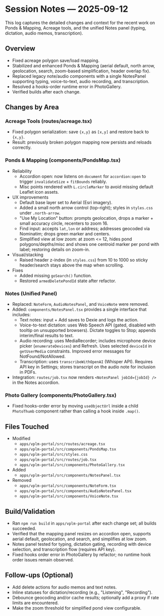 # Session Notes — 2025-09-12

This log captures the detailed changes and context for the recent work on Ponds & Mapping, Acreage tools, and the unified Notes panel (typing, dictation, audio memos, transcription).

## Overview

- Fixed acreage polygon save/load mapping.
- Stabilized and enhanced Ponds & Mapping (aerial default, north arrow, geolocation, search, zoom-based simplification, header overlap fix).
- Replaced legacy note/audio components with a single NotesPanel supporting typing, voice-to-text, audio recording, and transcription.
- Resolved a hooks-order runtime error in PhotoGallery.
- Verified builds after each change.

## Changes by Area

### Acreage Tools (routes/acreage.tsx)
- Fixed polygon serialization: save `{x,y}` as `[x,y]` and restore back to `{x,y}`.
- Result: previously broken polygon mapping now persists and reloads correctly.

### Ponds & Mapping (components/PondsMap.tsx)
- Reliability
  - Accordion open: now listens on `document` for `accordion:open` to trigger `invalidateSize` + `fitBounds` reliably.
  - Misc points rendered with `L.circleMarker` to avoid missing default Leaflet icon assets.
- UX improvements
  - Default base layer set to Aerial (Esri imagery).
  - Added a small north arrow control (top-right); styles in `styles.css` under `.north-arrow`.
  - "Use My Location" button: prompts geolocation, drops a marker + small accuracy circle, recenters to zoom 16.
  - Find input: accepts `lat,lon` or address; addresses geocoded via Nominatim; drops green marker and centers.
  - Simplified view at low zoom: at zoom <= 12, hides pond polygons/depths/misc and shows one centroid marker per pond with label; restoring details on zoom-in.
- Visual/stacking
  - Raised header z-index (in `styles.css`) from 10 to 1000 so sticky header/search stays above the map when scrolling.
- Fixes
  - Added missing `goSearch()` function.
  - Restored `armedDeletePondId` state after refactor.

### Notes (Unified Panel)
- Replaced: `NoteForm`, `AudioNotesPanel`, and `VoiceNote` were removed.
- Added: `components/NotesPanel.tsx` provides a single interface that includes:
  - Text notes: input + Add saves to Dexie and logs the action.
  - Voice-to-text dictation: uses Web Speech API (gated, disabled with tooltip on unsupported browsers). Dictate toggles to Stop; appends interim/final results to text.
  - Audio recording: uses MediaRecorder; includes microphone device picker (`enumerateDevices`) and Refresh. Uses selected `deviceId` in `getUserMedia` constraints. Improved error messages for NotFound/NotAllowed.
  - Transcription: uses `transcribeWithOpenAI` (Whisper API). Requires API key in Settings; stores transcript on the audio note for inclusion in PDFs.
- Integration: `routes/job.tsx` now renders `<NotesPanel jobId={jobId} />` in the Notes accordion.

### Photo Gallery (components/PhotoGallery.tsx)
- Fixed hooks-order error by moving `useObjectUrl` inside a child `PhotoThumb` component rather than calling a hook inside `.map()`.

## Files Touched

- Modified
  - `apps/vplm-portal/src/routes/acreage.tsx`
  - `apps/vplm-portal/src/components/PondsMap.tsx`
  - `apps/vplm-portal/src/styles.css`
  - `apps/vplm-portal/src/routes/job.tsx`
  - `apps/vplm-portal/src/components/PhotoGallery.tsx`
- Added
  - `apps/vplm-portal/src/components/NotesPanel.tsx`
- Removed
  - `apps/vplm-portal/src/components/NoteForm.tsx`
  - `apps/vplm-portal/src/components/AudioNotesPanel.tsx`
  - `apps/vplm-portal/src/components/VoiceNote.tsx`

## Build/Validation

- Ran `npm run build` in `apps/vplm-portal` after each change set; all builds succeeded.
- Verified that the mapping panel resizes on accordion open, supports aerial default, geolocation, and search, and simplifies at low zoom.
- Notes panel tested for typing, dictation gating, recording with device selection, and transcription flow (requires API key).
- Fixed hooks order error in PhotoGallery by refactor; no runtime hook order issues remain observed.

## Follow-ups (Optional)

- Add delete actions for audio memos and text notes.
- Inline statuses for dictation/recording (e.g., "Listening", "Recording").
- Debounce geocoding and/or cache results; optionally add a proxy if rate limits are encountered.
- Make the zoom threshold for simplified pond view configurable.

